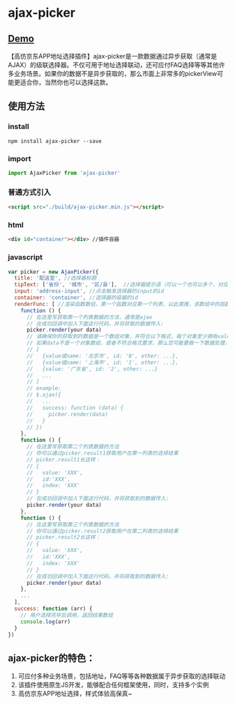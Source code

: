 # ajax-picker
## [Demo](https://huangjieqiu.github.io/ajax-picker/demo/index.html)<br>
【高仿京东APP地址选择插件】ajax-picker是一款数据通过异步获取（通常是AJAX）的级联选择器。不仅可用于地址选择联动，还可应付FAQ选择等等其他许多业务场景。如果你的数据不是异步获取的，那么市面上非常多的pickerView可能更适合你，当然你也可以选择这款。
## 使用方法
### install
```javascripit
npm install ajax-picker --save
```
### import
```javascript
import AjaxPicker from 'ajax-picker'
```
### 普通方式引入
```html
<script src="./build/ajax-picker.min.js"></script>
```
### html
```html
<div id="container"></div> //插件容器
```
### javascript
```javascript
var picker = new AjaxPicker({
  title: '配送至', //选择器标题
  tipText: ['省份', '城市', '区/县'],  //选择器提示语（可以一个也可以多个，对应每一栏的选择提示语）
  input: 'address-input', //点击触发选择器的input的id
  container: 'container', //选择器的容器的id
  renderFunc: [ //渲染函数数组，第一个函数对应第一个列表，以此类推，该数组中的函数数量和列表的数量一致
    function () {
      // 在这里写获取第一个列表数据的方法，通常是ajax
      // 在成功回调中加入下面这行代码，并将获取的数据传入:
      picker.render(your data)
      // 请确保你的获取到的数据是一个数组对象，并符合以下格式，每个对象至少拥有value(name)和id这两个key(将在用户选择完毕后返回)
      // 如果data不是一个对象数组，或者不符合格式要求，那么您可能要做一下数据处理，才能保证数据成功渲染出来：
      // [
      //   {value或name: '北京市', id: '0', other: ...},
      //   {value或name: '上海市', id: '1', other: ...},
      //   {value: '广东省', id: '2', other: ...}
      //   ...
      // ]
      // example:
      // $.ajax({
      //   ...
      //   success: function (data) {
      //     picker.render(data)
      //   }
      // })
    },
    function () {
      // 在这里写获取第二个列表数据的方法
      // 你可以通过picker.result1获取用户在第一列表的选择结果
      // picker.result1长这样：
      // {
      //   value: 'XXX',
      //   id:'XXX',
      //   index: 'XXX'
      // }
      // 在成功回调中加入下面这行代码，并将获取到的数据传入:
      picker.render(your data)
    },
    function () {
      // 在这里写获取第三个列表数据的方法
      // 你可以通过picker.result2获取用户在第二列表的选择结果
      // picker.result2长这样：
      // {
      //   value: 'XXX',
      //   id:'XXX',
      //   index: 'XXX'
      // }
      // 在成功回调中加入下面这行代码，并将获取到的数据传入:
      picker.render(your data)
    },
    ...
  ],
  success: function (arr) {
    // 用户选择完毕后调用，返回结果数组
    console.log(arr)
  }
})
```
## ajax-picker的特色：
1. 可应付多种业务场景，包括地址，FAQ等等各种数据属于异步获取的选择联动
2. 该插件使用原生JS开发，能够配合任何框架使用，同时，支持多个实例
3. 高仿京东APP地址选择，样式体验高保真~
